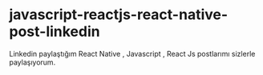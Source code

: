 # javascript-reactjs-react-native-post-linkedin
Linkedin paylaştığım React Native , Javascript , React Js postlarımı sizlerle paylaşıyorum.
